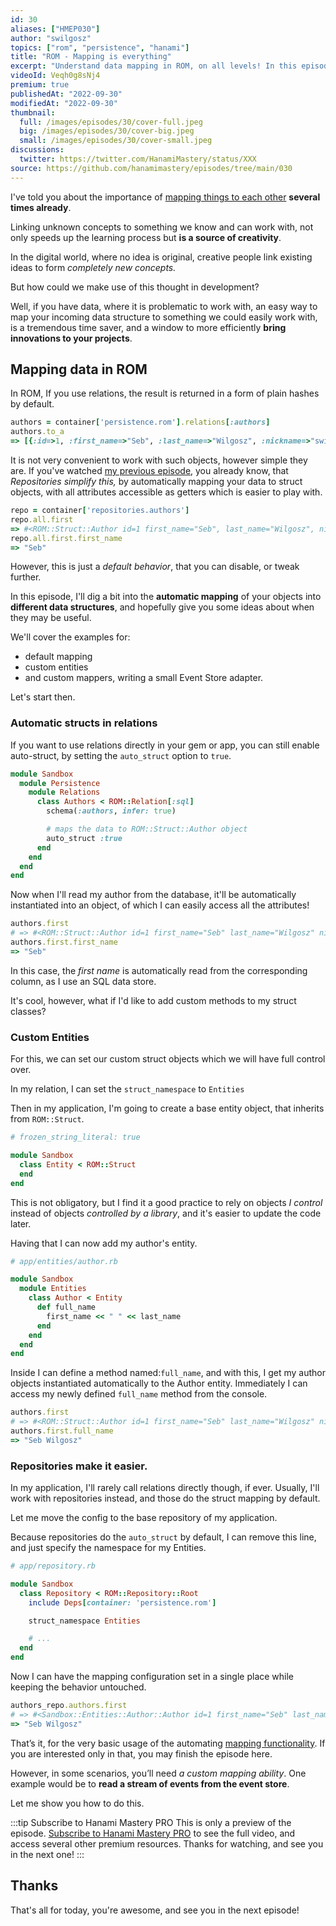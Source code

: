 ```yaml
---
id: 30
aliases: ["HMEP030"]
author: "swilgosz"
topics: ["rom", "persistence", "hanami"]
title: "ROM - Mapping is everything"
excerpt: "Understand data mapping in ROM, on all levels! In this episode we go through examples of simple to complex data mapping with ROM, with real usecases for each one."
videoId: Veqh0g8sNj4
premium: true
publishedAt: "2022-09-30"
modifiedAt: "2022-09-30"
thumbnail:
  full: /images/episodes/30/cover-full.jpeg
  big: /images/episodes/30/cover-big.jpeg
  small: /images/episodes/30/cover-small.jpeg
discussions:
  twitter: https://twitter.com/HanamiMastery/status/XXX
source: https://github.com/hanamimastery/episodes/tree/main/030
---
```

I've told you about the importance of [mapping things to each other](/episodes/8-rails-vs-hanami-mapping-frameworks) **several times already**. 

Linking unknown concepts to something we know and can work with, not only speeds up the learning process but **is a source of creativity**. 

In the digital world, where no idea is original, creative people link existing ideas to form *completely new concepts.*

But how could we make use of this thought in development?

Well, if you have data, where it is problematic to work with, an easy way to map your incoming data structure to something we could easily work with, is a tremendous time saver, and a window to more efficiently **bring innovations to your projects**.

## Mapping data in ROM

In ROM, If you use relations, the result is returned in a form of plain hashes by default.

```ruby
authors = container['persistence.rom'].relations[:authors]
authors.to_a
=> [{:id=>1, :first_name=>"Seb", :last_name=>"Wilgosz", :nickname=>"swilgosz"}]
```

It is not very convenient to work with such objects, however simple they are. If you've watched [my previous episode](29-leverage-rom-repositories), you already know, that *Repositories simplify this,* by automatically mapping your data to struct objects, with all attributes accessible as getters which is easier to play with.

```ruby
repo = container['repositories.authors']
repo.all.first
=> #<ROM::Struct::Author id=1 first_name="Seb", last_name="Wilgosz", nickname="swilgosz">
repo.all.first.first_name
=> "Seb"
```

However, this is just a *default behavior*, that you can disable, or tweak further.

In this episode, I'll dig a bit into the **automatic mapping** of your objects into **different data structures**, and hopefully give you some ideas about when they may be useful.

We'll cover the examples for:

- default mapping
- custom entities
- and custom mappers, writing a small Event Store adapter.

Let's start then.

### Automatic structs in relations

If you want to use relations directly in your gem or app, you can still enable auto-struct, by setting the `auto_struct` option to `true`.

```ruby
module Sandbox
  module Persistence
    module Relations
      class Authors < ROM::Relation[:sql]
        schema(:authors, infer: true)

        # maps the data to ROM::Struct::Author object
        auto_struct :true
      end
    end
  end
end

```

Now when I'll read my author from the database, it'll be automatically instantiated into an object, of which I can easily access all the attributes!

```ruby
authors.first
# => #<ROM::Struct::Author id=1 first_name="Seb" last_name="Wilgosz" nickname="swilgosz">
authors.first.first_name
=> "Seb"

```

In this case, the *first name* is automatically read from the corresponding column, as I use an SQL data store.

It's cool, however, what if I'd like to add custom methods to my struct classes?

### Custom Entities

For this, we can set our custom struct objects which we will have full control over.

In my relation, I can set the `struct_namespace` to  `Entities`

Then in my application, I'm going to create a base entity object, that inherits from `ROM::Struct`.

```ruby
# frozen_string_literal: true

module Sandbox
  class Entity < ROM::Struct
  end
end

```

This is not obligatory, but I find it a good practice to rely on objects *I control* instead of objects *controlled by a library*, and it's easier to update the code later.

Having that I can now add my author's entity.

```ruby
# app/entities/author.rb

module Sandbox
  module Entities
    class Author < Entity
      def full_name
        first_name << " " << last_name
      end
    end
  end
end

```

Inside I can define a method named:`full_name`, and with this, I get my author objects instantiated automatically to the Author entity. Immediately I can access my newly defined `full_name` method from the console.

```ruby
authors.first
# => #<ROM::Struct::Author id=1 first_name="Seb" last_name="Wilgosz" nickname="swilgosz">
authors.first.full_name
=> "Seb Wilgosz"

```

### Repositories make it easier.

In my application, I'll rarely call relations directly though, if ever. Usually, I'll work with repositories instead, and those do the struct mapping by default.

Let me move the config to the base repository of my application.

Because repositories do the `auto_struct` by default, I can remove this line, and just specify the namespace for my Entities.

```ruby
# app/repository.rb

module Sandbox
  class Repository < ROM::Repository::Root
    include Deps[container: 'persistence.rom']

    struct_namespace Entities

    # ...
  end
end

```

Now I can have the mapping configuration set in a single place while keeping the behavior untouched.

```ruby
authors_repo.authors.first
# => #<Sandbox::Entities::Author::Author id=1 first_name="Seb" last_name="Wilgosz" nickname="swilgosz">
=> "Seb Wilgosz"

```

That’s it, for the very basic usage of the automating [mapping functionality](https://rom-rb.org/learn/core/5.2/mappers/). If you are interested only in that, you may finish the episode here.

However, in some scenarios, you’ll need *a custom mapping ability*. One example would be to **read a stream of events from the event store**. 

Let me show you how to do this.

:::tip Subscribe to Hanami Mastery PRO
This is only a preview of the episode. [Subscribe to Hanami Mastery PRO](https://hanamimastery.podia.com/hanami-mastery-pro) to see the full video, and access several other premium resources. Thanks for watching, and see you in the next one!
:::

## Thanks

That's all for today, you're awesome, and see you in the next episode!

